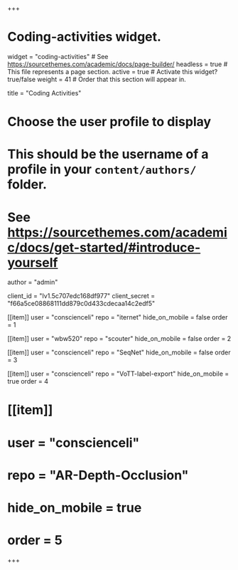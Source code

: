 +++
# Coding-activities widget.
widget = "coding-activities"  # See https://sourcethemes.com/academic/docs/page-builder/
headless = true  # This file represents a page section.
active = true  # Activate this widget? true/false
weight = 41  # Order that this section will appear in.

title = "Coding Activities"

# Choose the user profile to display
# This should be the username of a profile in your `content/authors/` folder.
# See https://sourcethemes.com/academic/docs/get-started/#introduce-yourself
author = "admin"

client_id = "Iv1.5c707edc168df977"
client_secret = "f66a5ce08868111dd879c0d433cdecaa14c2edf5"

[[item]]
user = "conscienceli"
repo = "iternet"
hide_on_mobile = false
order = 1

[[item]]
user = "wbw520"
repo = "scouter"
hide_on_mobile = false
order = 2

[[item]]
user = "conscienceli"
repo = "SeqNet"
hide_on_mobile = false
order = 3

[[item]]
user = "conscienceli"
repo = "VoTT-label-export"
hide_on_mobile = true
order = 4

# [[item]]
# user = "conscienceli"
# repo = "AR-Depth-Occlusion"
# hide_on_mobile = true
# order = 5

+++
